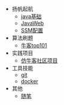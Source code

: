 <!-- docs/_sidebar.md -->
- 扬帆起航
    - [java基础](javase.md "Java基础")
    - [JavaWeb](JavaWeb.md "JavaWeb")
    - [SSM配置](SSM配置.md "SSM配置")
- 算法刷题
    - [牛客top101](牛客算法top101.md "牛客top101")
- 实践项目
    * [仿牛客社区项目](仿牛客社区.md "仿牛客社区项目")
- 工具技能
    - [git](git.md "Git")
    - [docker](docker.md "docker")
- 其他
    - [随笔](随笔.md "随笔") 